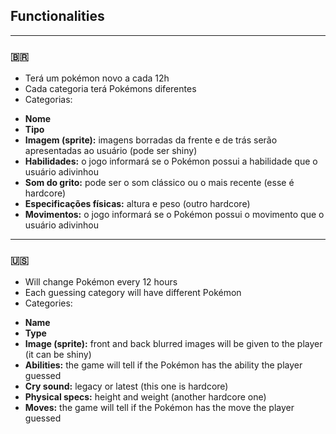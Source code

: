 ## Functionalities

<hr>

### 🇧🇷

- Terá um pokémon novo a cada 12h
- Cada categoria terá Pokémons diferentes
- Categorias:
<ul> 
<li><b>Nome</b></li> 
<li><b>Tipo</b></li> 
<li><b>Imagem (sprite):</b> imagens borradas da frente e de trás serão apresentadas ao usuário (pode ser shiny)</li> 
<li><b>Habilidades:</b> o jogo informará se o Pokémon possui a habilidade que o usuário adivinhou</li> 
<li><b>Som do grito:</b> pode ser o som clássico ou o mais recente (esse é hardcore)</li> 
<li><b>Especificações físicas:</b> altura e peso (outro hardcore)</li> 
<li><b>Movimentos:</b> o jogo informará se o Pokémon possui o movimento que o usuário adivinhou</li> </ul>

<hr>

### 🇺🇸

- Will change Pokémon every 12 hours
- Each guessing category will have different Pokémon
- Categories:
<ul> 
<li><b>Name</b></li> 
<li><b>Type</b></li> 
<li><b>Image (sprite):</b> front and back blurred images will be given to the player (it can be shiny)</li> 
<li><b>Abilities:</b> the game will tell if the Pokémon has the ability the player guessed</li> 
<li><b>Cry sound:</b> legacy or latest (this one is hardcore)</li> 
<li><b>Physical specs:</b> height and weight (another hardcore one)</li> 
<li><b>Moves:</b> the game will tell if the Pokémon has the move the player guessed</li> </ul>

